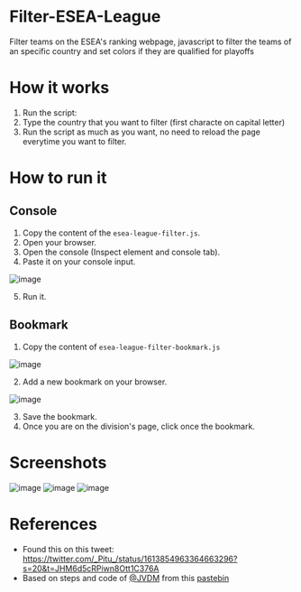 # Filter-ESEA-League
Filter teams on the ESEA's ranking webpage, javascript to filter the teams of an specific country and set colors if they are qualified for playoffs

# How it works
1. Run the script:
2. Type the country that you want to filter (first characte on capital letter)
3. Run the script as much as you want, no need to reload the page everytime you want to filter.

# How to run it
## Console
1. Copy the content of the `esea-league-filter.js`.
2. Open your browser.
3. Open the console (Inspect element and console tab).
4. Paste it on your console input.

![image](https://user-images.githubusercontent.com/11246294/213602665-964eeee2-c799-4844-851e-0f23b59d1aad.png)

5. Run it.

## Bookmark
1. Copy the content of `esea-league-filter-bookmark.js`

![image](https://user-images.githubusercontent.com/11246294/213602085-f5baddac-8b9d-43e3-9957-7b5e7b858286.png)

2. Add a new bookmark on your browser.

![image](https://user-images.githubusercontent.com/11246294/213602168-8d0799b7-8d2f-4fb4-bf79-a28e83aee245.png)

3. Save the bookmark.
4. Once you are on the division's page, click once the bookmark.

# Screenshots
![image](https://user-images.githubusercontent.com/11246294/213601755-8d50f0ee-d876-479d-8e63-656103a03671.png)
![image](https://user-images.githubusercontent.com/11246294/213601818-64ea9aa4-3f42-4878-8c07-3a7a934f6a95.png)
![image](https://user-images.githubusercontent.com/11246294/213601833-50df78ff-b41b-473e-854e-825fdd45bcc7.png)

# References
* Found this on this tweet: https://twitter.com/_Pitu_/status/1613854963364663296?s=20&t=JHM6d5cRPiwn8Ott1C376A
* Based on steps and code of [@JVDM](https://twitter.com/JVDM__) from this [pastebin](https://pastebin.com/KZjS167p)
